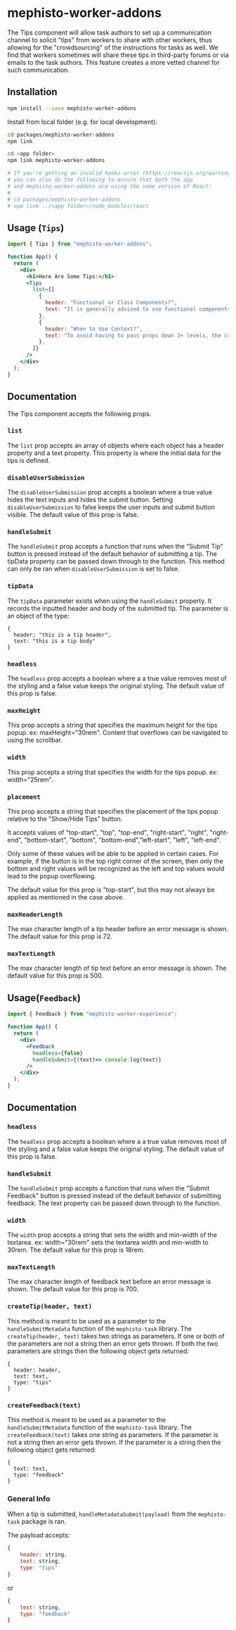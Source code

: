 # mephisto-worker-addons

The Tips component will allow task authors to set up a communication channel to solicit "tips" from workers to share with other workers, thus allowing for the "crowdsourcing" of the instructions for tasks as well. We find that workers sometimes will share these tips in third-party forums or via emails to the task authors. This feature creates a more vetted channel for such communication.

## Installation

```bash
npm install --save mephisto-worker-addons
```

Install from local folder (e.g. for local development):

```bash
cd packages/mephisto-worker-addons
npm link

cd <app folder>
npm link mephisto-worker-addons

# If you're getting an invalid hooks error (https://reactjs.org/warnings/invalid-hook-call-warning.html),
# you can also do the following to ensure that both the app
# and mephisto-worker-addons are using the same version of React:
# 
# cd packages/mephisto-worker-addons
# npm link ../<app folder>/node_modules/react
```

## Usage (`Tips`)


```jsx
import { Tips } from "mephisto-worker-addons";

function App() {
  return (
    <div>
      <h1>Here Are Some Tips:</h1>
      <Tips
        list={[
          {
            header: "Functional or Class Components?",
            text: "It is generally advised to use functional components as they are thought to be the future of React.",
          },
          {
            header: "When to Use Context?",
            text: "To avoid having to pass props down 3+ levels, the createContext() and useContext() methods can be used.  ",
          },
        ]}
      />
    </div>
  );
}
```

## Documentation
The Tips component accepts the following props.
### `list`
The `list` prop accepts an array of objects where each object has a header property and a text property. This property is where the initial data for the tips is defined.
### `disableUserSubmission`
The `disableUserSubmission` prop accepts a boolean where a true value hides the text inputs and hides the submit button. Setting `disableUserSubmission` to false keeps the user inputs and submit button visible. 
The default value of this prop is false.
### `handleSubmit`
The `handleSubmit` prop accepts a function that runs when the "Submit Tip" button is pressed instead of the default behavior of submitting a tip. The tipData property can be passed down through to the function. This method can only be ran when `disableUserSubmission` is set to false.
### `tipData`
The `tipData` parameter exists when using the `handleSubmit` property. It records the inputted header and body of the submitted tip. The parameter is an object of the type:
```
{
  header: "this is a tip header",
  text: "this is a tip body"
}
```
### `headless`
The `headless` prop accepts a boolean where a a true value removes most of the styling and a false value keeps the original styling. The default value of this prop is false.
### `maxHeight`
This prop accepts a string that specifies the maximum height for the tips popup. ex: maxHeight="30rem". Content that overflows can be navigated to using the scrollbar.
### `width`
This prop accepts a string that specifies the width for the tips popup. ex: width="25rem".
### `placement`
This prop accepts a string that specifies the placement of the tips popup relative to the "Show/Hide Tips" button. 

It accepts values of "top-start", "top", "top-end", "right-start", "right", "right-end", "bottom-start", "bottom", "bottom-end","left-start", "left", "left-end". 

Only some of these values will be able to be applied in certain cases. For example, if the button is in the top right corner of the screen, then only the bottom and right values will be recognized as the left and top values would lead to the popup overflowing. 

The default value for this prop is "top-start", but this may not always be applied as mentioned in the case above.
### `maxHeaderLength`
The max character length of a tip header before an error message is shown. The default value for this prop is 72.
### `maxTextLength`
The max character length of tip text before an error message is shown. The default value for this prop is 500.


## Usage(`Feedback`)
```jsx
import { Feedback } from "mephisto-worker-experience";

function App() {
  return (
    <div>
      <Feedback
        headless={false}
        handleSubmit={(text)=> console.log(text)}
      />
    </div>
  );
}
```

## Documentation
### `headless`
The `headless` prop accepts a boolean where a a true value removes most of the styling and a false value keeps the original styling. The default value of this prop is false.
### `handleSubmit`
The `handleSubmit` prop accepts a function that runs when the "Submit Feedback" button is pressed instead of the default behavior of submitting feedback. The text property can be passed down through to the function.
### `width`
The `width` prop accepts a string that sets the width and min-width of the textarea. ex: width="30rem" sets the textarea width and min-width to 30rem. The default value for this prop is 18rem.
### `maxTextLength`
The max character length of feedback text before an error message is shown. The default value for this prop is 700.
### `createTip(header, text)`
This method is meant to be used as a parameter to the `handleSubmitMetadata` function of the `mephisto-task` library. The `createTip(header, text)` takes two strings as parameters. If one or both of the parameters are not a string then an error gets thrown. If both the two parameters are strings then the following object gets returned:
```
{
  header: header,
  text: text,
  type: "tips"
}
```

### `createFeedback(text)`
This method is meant to be used as a parameter to the `handleSubmitMetadata` function of the `mephisto-task` library. The `createFeedback(text)` takes one string as parameters. If the parameter is not a string then an error gets thrown. If the parameter is a string then the following object gets returned:
```
{
  text: text,
  type: "feedback"
}
```


### General Info
When a tip is submitted, `handleMetadataSubmit(payload)` from the `mephisto-task` package is ran.


The payload accepts:
```js
{
    header: string,
    text: string,
    type: "tips"
}
```
or
```js
{
    text: string,
    type: "feedback"
}
```

